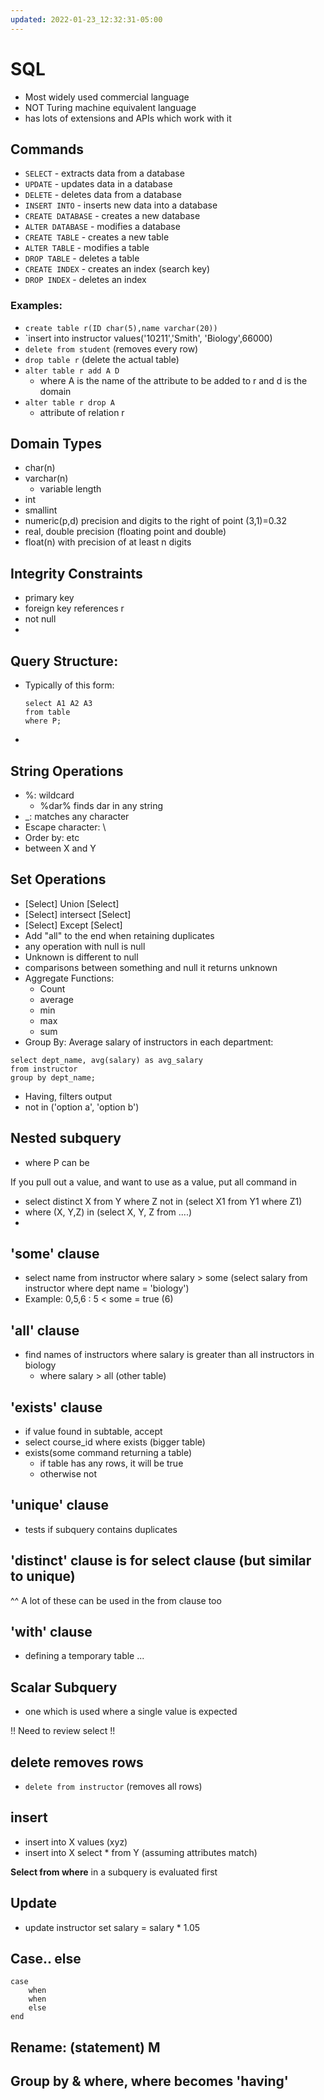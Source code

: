 ```yaml
---
updated: 2022-01-23_12:32:31-05:00
---
```

# SQL
* Most widely used commercial language
* NOT Turing machine equivalent language
* has lots of extensions and APIs which work with it

## Commands
* `SELECT` - extracts data from a database
* `UPDATE` - updates data in a database
* `DELETE` - deletes data from a database
* `INSERT INTO` - inserts new data into a database
* `CREATE DATABASE` - creates a new database
* `ALTER DATABASE` - modifies a database
* `CREATE TABLE` - creates a new table
* `ALTER TABLE` - modifies a table
* `DROP TABLE` - deletes a table
* `CREATE INDEX` - creates an index (search key)
* `DROP INDEX` - deletes an index

### Examples:
* `create table r(ID char(5),name varchar(20)) `
* `insert into instructor values('10211','Smith', 'Biology',66000)
* `delete from student` (removes every row)
* `drop table r` (delete the actual table)
* `alter table r add A D` 
	* where A is the name of the attribute to be added to r and d is the domain
* `alter table r drop A`
	* attribute of relation r 

## Domain Types
* char(n)
* varchar(n)
	* variable length
* int
* smallint
* numeric(p,d) precision and digits to the right of point (3,1)=0.32
* real, double precision (floating point and double)
* float(n) with precision of at least n digits

## Integrity Constraints
* primary key
* foreign key references r
* not null
* 
## Query Structure:
* Typically of this form:
	```mysql
	select A1 A2 A3
	from table 
	where P;
	```
* 

## String Operations
* %: wildcard
	* %dar%  finds dar in any string
* \_: matches any character
* Escape character: \
* Order by:   etc
* between X and Y

## Set Operations
* [Select] Union [Select]
* [Select] intersect [Select]
* [Select] Except [Select]
* Add "all" to the end when retaining duplicates
* any operation with null is null
* Unknown is different to null
* comparisons between something and null it returns unknown
* Aggregate Functions:
	* Count
	* average
	* min
	* max
	* sum
* Group By: Average salary of instructors in each department:

```mysql
select dept_name, avg(salary) as avg_salary
from instructor
group by dept_name;
```

* Having, filters output
* not in ('option a', 'option b')

## Nested subquery
* where P can be 

If you pull out a value, and want to use as a value, put all command in

* select distinct X from Y where Z not in (select X1 from Y1 where Z1)
* where (X, Y,Z) in (select X, Y, Z from ....)
* 

## 'some' clause
* select name from instructor where salary > some (select salary from instructor where dept name = 'biology')
* Example: 
	0,5,6 : 5 < some = true (6)


## 'all' clause
* find names of instructors where salary is greater than all instructors in biology
	* where salary > all (other table)

## 'exists' clause
* if value found in subtable, accept
* select course_id where exists (bigger table)
* exists(some command returning a table)
	* if table has any rows, it will be true
	* otherwise not

## 'unique' clause
* tests if subquery contains duplicates

## 'distinct' clause is for select clause (but similar to unique)
 
 ^^ A lot of these can be used in the from clause too
 
 ## 'with' clause
* defining a temporary table ...


## Scalar Subquery
* one which is used where a single value is expected

!! Need to review select !!


## delete removes rows
* `delete from instructor` (removes all rows)

## insert
* insert into X values (xyz)
* insert into X select * from Y (assuming attributes match)

**Select from where** in a subquery is evaluated first

## Update
* update instructor set salary = salary * 1.05

## Case.. else
```MySQL
case
	when
	when
	else
end
```


## Rename: (statement) M

## Group by & where, where becomes 'having'
